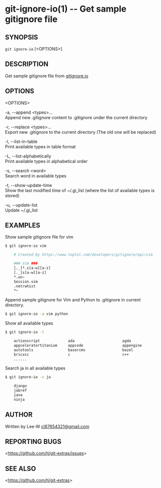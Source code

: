 git-ignore-io(1) -- Get sample gitignore file
================================

## SYNOPSIS

`git ignore-io` [&lt;OPTIONS&gt;]

## DESCRIPTION

Get sample gitignore file from [gitignore.io](https://www.toptal.com/developers/gitignore/)

## OPTIONS

  &lt;OPTIONS&gt;

  -a, --append &lt;types&gt;...  
  Append new .gitignore content to .gitignore under the current directory  

  -r, --replace &lt;types&gt;...  
  Export new .gitignore to the current directory (The old one will be replaced)  

  -l, --list-in-table  
  Print available types in table format  

  -L, --list-alphabetically  
  Print available types in alphabetical order  

  -s, --search &lt;word&gt;  
  Search word in available types  

  -t, --show-update-time  
  Show the last modified time of ~/.gi\_list (where the list of available types is stored)  

  -u, --update-list  
  Update ~/.gi\_list  


## EXAMPLES
Show sample gitignore file for vim  

```bash
$ git ignore-io vim

    # Created by https://www.toptal.com/developers/gitignore/api/vim

    ### Vim ###
    [._]*.s[a-w][a-z]
    [._]s[a-w][a-z]
    *.un~
    Session.vim
    .netrwhist
    *~
```

Append sample gitignore for Vim and Python to .gitignore in current directory.

```bash
$ git ignore-io -a vim python
```

Show all available types

```bash
$ git ignore-io -l

    actionscript             ada                      agda                     android                  anjuta
    appceleratortitanium     appcode                  appengine                archives                 archlinuxpackages
    autotools                basercms                 bazel                    bluej                    bower
    bricxcc                  c                        c++                      cakephp                  carthage
    ......
```

Search ja in all available types

```bash
$ git ignore-io -s ja

    django
    jabref
    java
    ninja
```


## AUTHOR

Written by Lee-W <cl87654321@gmail.com> 
## REPORTING BUGS

&lt;<https://github.com/tj/git-extras/issues>&gt;

## SEE ALSO

&lt;<https://github.com/tj/git-extras>&gt;

